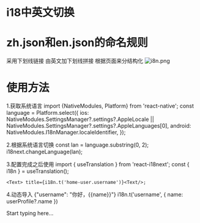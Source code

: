 # i18中英文切换
# zh.json和en.json的命名规则
采用下划线链接 由英文加下划线拼接
根据页面来分结构化
![i8n.png](i8n.png)
# 使用方法
1.获取系统语言
<code-block lang="javascript">
import {NativeModules, Platform} from 'react-native';
const language = Platform.select({
ios:
NativeModules.SettingsManager?.settings?.AppleLocale ||
NativeModules.SettingsManager?.settings?.AppleLanguages[0],
android: NativeModules.I18nManager.localeIdentifier,
});
</code-block>


2.根据系统语言切换
<code-block lang="javascript">
const lan = language.substring(0, 2);
i18next.changeLanguage(lan);
</code-block>

3.配置完成之后使用
<code-block lang="javascript">
import { useTranslation } from 'react-i18next';
const { i18n } = useTranslation();
    
 `<Text> title={i18n.t('home-user.username')}<Text/>;`
</code-block>


4.动态导入
<code-block lang="javascript">
{"username": "你好，{{name}}"}
i18n.t('username', { name: userProfile?.name })
</code-block>



Start typing here...